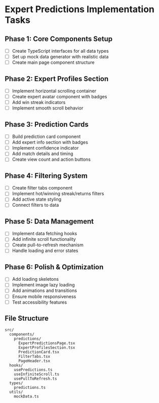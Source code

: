 # Expert Predictions Implementation Tasks

## Phase 1: Core Components Setup
- [ ] Create TypeScript interfaces for all data types
- [ ] Set up mock data generator with realistic data
- [ ] Create main page component structure

## Phase 2: Expert Profiles Section
- [ ] Implement horizontal scrolling container
- [ ] Create expert avatar component with badges
- [ ] Add win streak indicators
- [ ] Implement smooth scroll behavior

## Phase 3: Prediction Cards
- [ ] Build prediction card component
- [ ] Add expert info section with badges
- [ ] Implement confidence indicator
- [ ] Add match details and timing
- [ ] Create view count and action buttons

## Phase 4: Filtering System
- [ ] Create filter tabs component
- [ ] Implement hot/winning streak/returns filters
- [ ] Add active state styling
- [ ] Connect filters to data

## Phase 5: Data Management
- [ ] Implement data fetching hooks
- [ ] Add infinite scroll functionality
- [ ] Create pull-to-refresh mechanism
- [ ] Handle loading and error states

## Phase 6: Polish & Optimization
- [ ] Add loading skeletons
- [ ] Implement image lazy loading
- [ ] Add animations and transitions
- [ ] Ensure mobile responsiveness
- [ ] Test accessibility features

## File Structure
```
src/
  components/
    predictions/
      ExpertPredictionsPage.tsx
      ExpertProfilesSection.tsx
      PredictionCard.tsx
      FilterTabs.tsx
      PageHeader.tsx
  hooks/
    usePredictions.ts
    useInfiniteScroll.ts
    usePullToRefresh.ts
  types/
    predictions.ts
  utils/
    mockData.ts
```